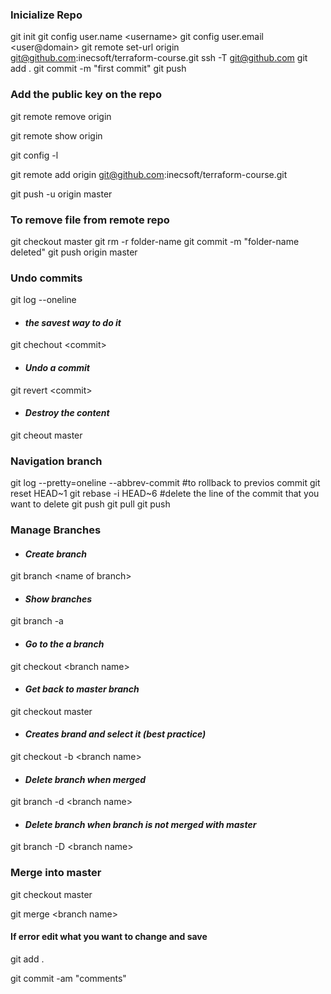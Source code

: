 ### __Inicialize Repo__
git init
git config user.name \<username\>
git config user.email \<user@domain\>
git remote set-url origin git@github.com:inecsoft/terraform-course.git
ssh -T git@github.com
git add .
git commit -m "first commit"
git push

### __Add the public key on the repo__
git remote remove origin

git remote show origin

git config -l

git remote add origin git@github.com:inecsoft/terraform-course.git

git push -u origin master

### __To remove file from remote repo__
git checkout master
git rm -r folder-name
git commit -m "folder-name deleted"
git push origin master

### __Undo commits__
git log --oneline
* #### _the savest way to do it_
git chechout \<commit\>
* #### _Undo a commit_
git revert \<commit\>
* #### _Destroy the content_
git cheout master

### __Navigation branch__
git log --pretty=oneline --abbrev-commit
#to rollback to previos commit 
git reset HEAD~1
git rebase -i HEAD~6
#delete the line of the commit that you want to delete
git push
git pull
git push

### __Manage Branches__
* #### _Create branch_
git branch \<name of branch\>
* #### _Show branches_
git branch -a
* #### _Go to the a branch_
git checkout \<branch name\>
* #### _Get back to master branch_
git checkout master
* #### _Creates brand and select it (best practice)_
git checkout -b \<branch name\>
* #### _Delete branch when merged_
git branch -d \<branch name\>
* #### _Delete branch when branch is not merged with master_
git branch -D \<branch name\>

### __Merge into master__
git checkout master

git merge \<branch name\>
#### If error edit what you want to change and save
git add .

git commit -am "comments"

